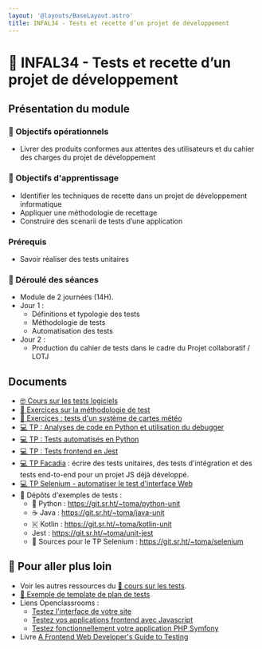 ```yaml
---
layout: '@layouts/BaseLayout.astro'
title: INFAL34 - Tests et recette d’un projet de développement 
---
```


# 🧪 INFAL34 - Tests et recette d’un projet de développement 

## Présentation du module

### 🎯 Objectifs opérationnels

- Livrer des produits conformes aux attentes des utilisateurs et du cahier des charges du projet de développement 

### 🎯 Objectifs d'apprentissage

- Identifier les techniques de recette dans un projet de développement informatique  
- Appliquer une méthodologie de recettage 
- Construire des scenarii de tests d’une application 

### Prérequis

- Savoir réaliser des tests unitaires 

### 📅 Déroulé des séances

- Module de 2 journées (14H).
- Jour 1 :  
  - Définitions et typologie des tests 
  - Méthodologie de tests 
  - Automatisation des tests 
- Jour 2 :  
  - Production du cahier de tests dans le cadre du Projet collaboratif / LOTJ

## Documents

- [🤓 Cours sur les tests logiciels](tests/cours)
- [📝 Exercices sur la méthodologie de test](/cours/tests/methodo/exercices_methodo_tests)
- [📝 Exercices : tests d'un système de cartes météo](/cours/tests/methodo/td-tests-cartes-meteo)
- [💻 TP : Analyses de code en Python et utilisation du debugger](/cours/tests/unit/python/tp-python-lint-debug)
- [💻 TP : Tests automatisés en Python](/cours/tests/unit/python/tp-python-tests)
- [💻 TP : Tests frontend en Jest](/cours/tests/unit/jest/tp-jest)
- [💻 TP Facadia](/cours/tests/projet_facadia) : écrire des tests unitaires, des tests d'intégration et des tests end-to-end pour un projet JS déjà développé.
- [💻 TP Selenium - automatiser le test d'interface Web](/cours/tests/selenium/tp-selenium)
-  Dépôts d'exemples de tests :
  - 󰌠 Python : <https://git.sr.ht/~toma/python-unit>
  - ☕ Java : <https://git.sr.ht/~toma/java-unit>
  - 🇰 Kotlin : <https://git.sr.ht/~toma/kotlin-unit>
  - Jest : <https://git.sr.ht/~toma/unit-jest>
  -   Sources pour le TP Selenium : <https://git.sr.ht/~toma/selenium>

## 🔗 Pour aller plus loin

- Voir les autres ressources du [🧪 cours sur les tests](/cours/tests).
- [📖 Exemple de template de plan de tests](/cours/tests/methodo/exemple-template-plan-tests)
- Liens Openclassrooms : 
  - [Testez l'interface de votre site](https://openclassrooms.com/fr/courses/3504461-testez-linterface-de-votre-site)
  - [Testez vos applications frontend avec Javascript](https://openclassrooms.com/fr/courses/7159306-testez-vos-applications-front-end-avec-javascript)
  - [Testez fonctionnellement votre application PHP Symfony](https://openclassrooms.com/fr/courses/4087076-testez-fonctionnellement-votre-application-php-symfony)
- Livre [A Frontend Web Developer's Guide to Testing](https://univ.scholarvox.com/catalog/book/docid/88929017)
